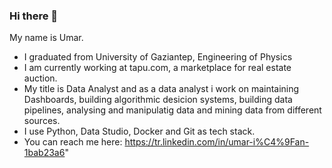 ### Hi there 👋


My name is Umar.
 - I graduated from University of Gaziantep, Engineering of Physics
 - I am currently working at tapu.com, a marketplace for real estate auction. 
 - My title is Data Analyst and as a data analyst i work on maintaining Dashboards, building
algorithmic desicion systems, building data pipelines, analysing and manipulatig data and mining data from different sources.
- I use Python, Data Studio, Docker and Git as tech stack.
- You can reach me here: https://tr.linkedin.com/in/umar-i%C4%9Fan-1bab23a6"


